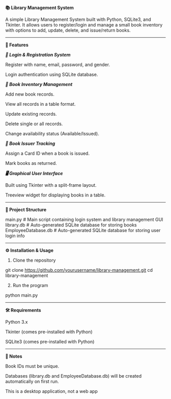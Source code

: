 **📚 Library Management System**

A simple Library Management System built with Python, SQLite3, and Tkinter.
It allows users to register/login and manage a small book inventory with options to add, update, delete, and issue/return books.


---

**🚀 Features**

***🔑 Login & Registration System***

Register with name, email, password, and gender.

Login authentication using SQLite database.


***📖 Book Inventory Management***

Add new book records.

View all records in a table format.

Update existing records.

Delete single or all records.

Change availability status (Available/Issued).


***🎴 Book Issuer Tracking***

Assign a Card ID when a book is issued.

Mark books as returned.


***🖥️ Graphical User Interface***

Built using Tkinter with a split-frame layout.

Treeview widget for displaying books in a table.

---

**📂 Project Structure**

main.py          # Main script containing login system and library management GUI
library.db       # Auto-generated SQLite database for storing books
EmployeeDatabase.db # Auto-generated SQLite database for storing user login info


---

**⚙️ Installation & Usage**

1. Clone the repository

git clone https://github.com/yourusername/library-management.git
cd library-management

2. Run the program

python main.py


---

**🛠️ Requirements**

Python 3.x

Tkinter (comes pre-installed with Python)

SQLite3 (comes pre-installed with Python)


---


**📌 Notes**

Book IDs must be unique.

Databases (library.db and EmployeeDatabase.db) will be created automatically on first run.

This is a desktop application, not a web app
